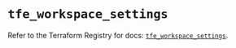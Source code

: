 # `tfe_workspace_settings`

Refer to the Terraform Registry for docs: [`tfe_workspace_settings`](https://registry.terraform.io/providers/hashicorp/tfe/0.57.0/docs/resources/workspace_settings).
